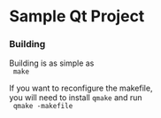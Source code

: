 # Sample Qt Project

### Building

Building is as simple as  
<code>
	make
</code>

If you want to reconfigure the makefile,  
you will need to install <code>qmake</code> and run  
<code>
	qmake -makefile
</code>  